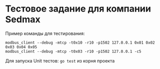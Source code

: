 # Тестовое задание для компании Sedmax

Пример команды для тестирования:

```
modbus_client --debug -mtcp -t0x10 -r10 -p1502 127.0.0.1 0x01 0x02 0x03 0x04 0x05
modbus_client --debug -mtcp -t0x03 -r10 -p1502 127.0.0.1 -с5
```

Для запуска Unit тестов: `go test` из корня проекта